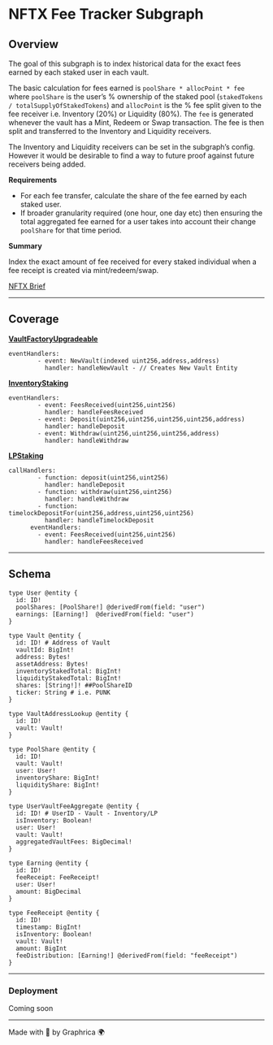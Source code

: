 # NFTX Fee Tracker Subgraph


## Overview

The goal of this subgraph is to index historical data for the exact fees earned by each staked user in each vault.

The basic calculation for fees earned is `poolShare * allocPoint * fee` where `poolShare` is the user’s % ownership of the staked pool (`stakedTokens / totalSupplyOfStakedTokens`) and `allocPoint` is the % fee split given to the fee receiver i.e. Inventory (20%) or Liquidity (80%). The `fee` is generated whenever the vault has a Mint, Redeem or Swap transaction. The fee is then split and transferred to the Inventory and Liquidity receivers.

The Inventory and Liquidity receivers can be set in the subgraph’s config. However it would be desirable to find a way to future proof against future receivers being added.

**Requirements**

- For each fee transfer, calculate the share of the fee earned by each staked user.
- If broader granularity required (one hour, one day etc) then ensuring the total aggregated fee earned for a user takes into account their change `poolShare` for that time period.

**Summary**

Index the exact amount of fee received for every staked individual when a fee receipt is created via mint/redeem/swap.

[NFTX Brief](https://nftx.notion.site/Subgraph-Fee-Split-Tracking-cd12c15d0dff4f22981a01e0ca268646)

___
## Coverage

[**VaultFactoryUpgradeable**](https://github.com/NFTX-project/nftx-protocol-v2/blob/master/contracts/solidity/NFTXVaultFactoryUpgradeable.sol)
```
eventHandlers:
        - event: NewVault(indexed uint256,address,address)
          handler: handleNewVault - // Creates New Vault Entity

```
[**InventoryStaking**](https://github.com/NFTX-project/nftx-protocol-v2/blob/master/contracts/solidity/NFTXInventoryStaking.sol)
```
eventHandlers:
        - event: FeesReceived(uint256,uint256)
          handler: handleFeesReceived
        - event: Deposit(uint256,uint256,uint256,uint256,address)
          handler: handleDeposit
        - event: Withdraw(uint256,uint256,uint256,address)
          handler: handleWithdraw
```

[**LPStaking**](https://github.com/NFTX-project/nftx-protocol-v2/blob/master/contracts/solidity/NFTXLPStaking.sol)

```
callHandlers:
        - function: deposit(uint256,uint256)
          handler: handleDeposit 
        - function: withdraw(uint256,uint256)
          handler: handleWithdraw
        - function: timelockDepositFor(uint256,address,uint256,uint256)
          handler: handleTimelockDeposit
      eventHandlers:
        - event: FeesReceived(uint256,uint256)
          handler: handleFeesReceived
```
___
## Schema

```
type User @entity {
  id: ID!
  poolShares: [PoolShare!] @derivedFrom(field: "user")
  earnings: [Earning!]  @derivedFrom(field: "user")
}

type Vault @entity {
  id: ID! # Address of Vault
  vaultId: BigInt!
  address: Bytes!
  assetAddress: Bytes!
  inventoryStakedTotal: BigInt!
  liquidityStakedTotal: BigInt!
  shares: [String!]! ##PoolShareID
  ticker: String # i.e. PUNK
}

type VaultAddressLookup @entity {
  id: ID!
  vault: Vault!
}

type PoolShare @entity {
  id: ID!
  vault: Vault!
  user: User!
  inventoryShare: BigInt!
  liquidityShare: BigInt!
}

type UserVaultFeeAggregate @entity {
  id: ID! # UserID - Vault - Inventory/LP
  isInventory: Boolean!
  user: User!
  vault: Vault!
  aggregatedVaultFees: BigDecimal!
}

type Earning @entity {
  id: ID!
  feeReceipt: FeeReceipt!
  user: User!
  amount: BigDecimal
}

type FeeReceipt @entity {
  id: ID!
  timestamp: BigInt!
  isInventory: Boolean!
  vault: Vault!
  amount: BigInt
  feeDistribution: [Earning!] @derivedFrom(field: "feeReceipt")
}
```
___
### Deployment

Coming soon

___

Made with 💚 by Graphrica 🌍